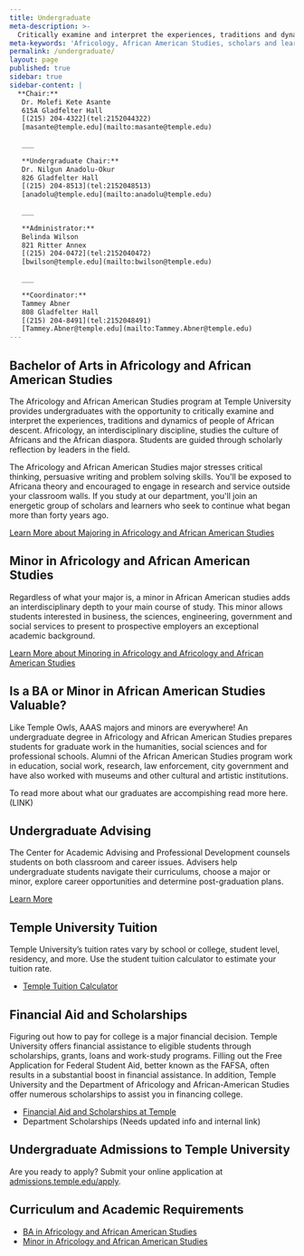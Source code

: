 ```yaml
---
title: Undergraduate
meta-description: >-
  Critically examine and interpret the experiences, traditions and dynamics of people of African descent
meta-keywords: 'Africology, African American Studies, scholars and learners'
permalink: /undergraduate/
layout: page
published: true
sidebar: true
sidebar-content: |
  **Chair:**  
   Dr. Molefi Kete Asante  
   615A Gladfelter Hall  
   [(215) 204-4322](tel:2152044322)  
   [masante@temple.edu](mailto:masante@temple.edu)  
   
   ___
   
   **Undergraduate Chair:**  
   Dr. Nilgun Anadolu-Okur  
   826 Gladfelter Hall  
   [(215) 204-8513](tel:2152048513)  
   [anadolu@temple.edu](mailto:anadolu@temple.edu)  
   
   ___
   
   **Administrator:**  
   Belinda Wilson  
   821 Ritter Annex   
   [(215) 204-0472](tel:2152040472)  
   [bwilson@temple.edu](mailto:bwilson@temple.edu)  
   
   ___

   **Coordinator:**  
   Tammey Abner  
   808 Gladfelter Hall    
   [(215) 204-8491](tel:2152048491)   
   [Tammey.Abner@temple.edu](mailto:Tammey.Abner@temple.edu)
---
```


## Bachelor of Arts in Africology and African American Studies

The Africology and African American Studies program at Temple University provides undergraduates with the opportunity to critically examine and interpret the experiences, traditions and dynamics of people of African descent. Africology, an interdisciplinary discipline, studies the culture of Africans and the African diaspora. Students are guided through scholarly reflection by leaders in the field.

The Africology and African American Studies major stresses critical thinking, persuasive writing and problem solving skills. You'll be exposed to Africana theory and encouraged to engage in research and service outside your classroom walls. If you study at our department, you'll join an energetic group of scholars and learners who seek to continue what began more than forty years ago.

[Learn More about Majoring in Africology and African American Studies](http://bulletin.temple.edu/undergraduate/liberal-arts/africology-african-american-studies/ba-africology-african-american-studies/)

## Minor in Africology and African American Studies

Regardless of what your major is, a minor in African American studies adds an interdisciplinary depth to your main course of study. This minor allows students interested in business, the sciences, engineering, government and social services to present to prospective employers an exceptional academic background.

[Learn More about Minoring in Africology and Africology and African American Studies](http://bulletin.temple.edu/undergraduate/liberal-arts/africology-african-american-studies/minor-africology-african-american-studies/)

## Is a BA or Minor in African American Studies Valuable?

Like Temple Owls, AAAS majors and minors are everywhere! An undergraduate degree in Africology and African American Studies prepares students for graduate work in the humanities, social sciences and for professional schools. Alumni of the African American Studies program work in education, social work, research, law enforcement, city government and have also worked with museums and other cultural and artistic institutions.

To read more about what our graduates are accompishing read more here. (LINK)

## Undergraduate Advising

The Center for Academic Advising and Professional Development counsels students on both classroom and career issues. Advisers help undergraduate students navigate their curriculums, choose a major or minor, explore career opportunities and determine post-graduation plans.

[Learn More](https://liberalarts.temple.edu/advising)

## Temple University Tuition

Temple University’s tuition rates vary by school or college, student level, residency, and more. Use the student tuition calculator to estimate your tuition rate.

- [Temple Tuition Calculator](https://bursar.temple.edu/tuition-and-fees/tuition-rates)

## Financial Aid and Scholarships

Figuring out how to pay for college is a major financial decision. Temple University offers financial assistance to eligible students through scholarships, grants, loans and work-study programs. Filling out the Free Application for Federal Student Aid, better known as the FAFSA, often results in a substantial boost in financial assistance. In addition, Temple University and the Department of Africology and African-American Studies offer numerous scholarships to assist you in financing college.

- [Financial Aid and Scholarships at Temple](https://sfs.temple.edu/financial-aid-types)
- Department Scholarships (Needs updated info and internal link)

## Undergraduate Admissions to Temple University

Are you ready to apply? Submit your online application at [admissions.temple.edu/apply](http://admissions.temple.edu/apply).

## Curriculum and Academic Requirements

- [BA in Africology and African American Studies](http://bulletin.temple.edu/undergraduate/liberal-arts/africology-african-american-studies/ba-africology-african-american-studies/)
- [Minor in Africology and African American Studies](http://bulletin.temple.edu/undergraduate/liberal-arts/africology-african-american-studies/minor-africology-african-american-studies/)

